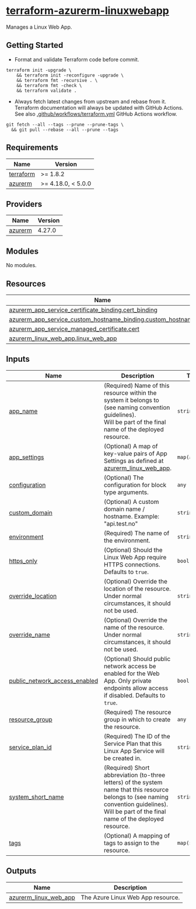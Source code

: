 # [terraform-azurerm-linuxwebapp][1]

Manages a Linux Web App.

## Getting Started

- Format and validate Terraform code before commit.

```shell
terraform init -upgrade \
    && terraform init -reconfigure -upgrade \
    && terraform fmt -recursive . \
    && terraform fmt -check \
    && terraform validate .
```

- Always fetch latest changes from upstream and rebase from it. Terraform documentation will always be updated with GitHub Actions. See also [.github/workflows/terraform.yml](.github/workflows/terraform.yml) GitHub Actions workflow.

```shell
git fetch --all --tags --prune --prune-tags \
  && git pull --rebase --all --prune --tags
```

<!-- BEGIN_TF_DOCS -->
## Requirements

| Name | Version |
|------|---------|
| <a name="requirement_terraform"></a> [terraform](#requirement\_terraform) | >= 1.8.2 |
| <a name="requirement_azurerm"></a> [azurerm](#requirement\_azurerm) | >= 4.18.0, < 5.0.0 |

## Providers

| Name | Version |
|------|---------|
| <a name="provider_azurerm"></a> [azurerm](#provider\_azurerm) | 4.27.0 |

## Modules

No modules.

## Resources

| Name | Type |
|------|------|
| [azurerm_app_service_certificate_binding.cert_binding](https://registry.terraform.io/providers/hashicorp/azurerm/latest/docs/resources/app_service_certificate_binding) | resource |
| [azurerm_app_service_custom_hostname_binding.custom_hostname](https://registry.terraform.io/providers/hashicorp/azurerm/latest/docs/resources/app_service_custom_hostname_binding) | resource |
| [azurerm_app_service_managed_certificate.cert](https://registry.terraform.io/providers/hashicorp/azurerm/latest/docs/resources/app_service_managed_certificate) | resource |
| [azurerm_linux_web_app.linux_web_app](https://registry.terraform.io/providers/hashicorp/azurerm/latest/docs/resources/linux_web_app) | resource |

## Inputs

| Name | Description | Type | Default | Required |
|------|-------------|------|---------|:--------:|
| <a name="input_app_name"></a> [app\_name](#input\_app\_name) | (Required) Name of this resource within the system it belongs to (see naming convention guidelines).<br/>  Will be part of the final name of the deployed resource. | `string` | n/a | yes |
| <a name="input_app_settings"></a> [app\_settings](#input\_app\_settings) | (Optional) A map of key-value pairs of App Settings as defined at [azurerm\_linux\_web\_app](https://registry.terraform.io/providers/hashicorp/azurerm/latest/docs/resources/linux_web_app). | `map(any)` | `{}` | no |
| <a name="input_configuration"></a> [configuration](#input\_configuration) | (Optional) The configuration for block type arguments. | `any` | `null` | no |
| <a name="input_custom_domain"></a> [custom\_domain](#input\_custom\_domain) | (Optional) A custom domain name / hostname. Example: "api.test.no" | `string` | `null` | no |
| <a name="input_environment"></a> [environment](#input\_environment) | (Required) The name of the environment. | `string` | n/a | yes |
| <a name="input_https_only"></a> [https\_only](#input\_https\_only) | (Optional) Should the Linux Web App require HTTPS connections. Defaults to `true`. | `bool` | `true` | no |
| <a name="input_override_location"></a> [override\_location](#input\_override\_location) | (Optional) Override the location of the resource. Under normal circumstances, it should not be used. | `string` | `null` | no |
| <a name="input_override_name"></a> [override\_name](#input\_override\_name) | (Optional) Override the name of the resource. Under normal circumstances, it should not be used. | `string` | `null` | no |
| <a name="input_public_network_access_enabled"></a> [public\_network\_access\_enabled](#input\_public\_network\_access\_enabled) | (Optional) Should public network access be enabled for the Web App. Only private endpoints allow access if disabled. Defaults to `true`. | `bool` | `true` | no |
| <a name="input_resource_group"></a> [resource\_group](#input\_resource\_group) | (Required) The resource group in which to create the resource. | `any` | n/a | yes |
| <a name="input_service_plan_id"></a> [service\_plan\_id](#input\_service\_plan\_id) | (Required) The ID of the Service Plan that this Linux App Service will be created in. | `string` | n/a | yes |
| <a name="input_system_short_name"></a> [system\_short\_name](#input\_system\_short\_name) | (Required) Short abbreviation (to-three letters) of the system name that this resource belongs to (see naming convention guidelines).<br/>  Will be part of the final name of the deployed resource. | `string` | n/a | yes |
| <a name="input_tags"></a> [tags](#input\_tags) | (Optional) A mapping of tags to assign to the resource. | `map(string)` | `{}` | no |

## Outputs

| Name | Description |
|------|-------------|
| <a name="output_azurerm_linux_web_app"></a> [azurerm\_linux\_web\_app](#output\_azurerm\_linux\_web\_app) | The Azure Linux Web App resource. |
<!-- END_TF_DOCS -->

[1]: https://registry.terraform.io/providers/hashicorp/azurerm/latest/docs/resources/linux_web_app

